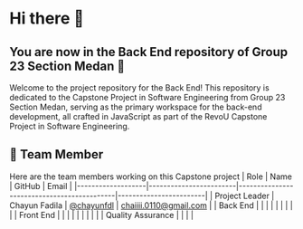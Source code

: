 # Hi there 👋
## You are now in the Back End repository of Group 23 Section Medan 🔧
Welcome to the project repository for the Back End! This repository is dedicated to the Capstone Project in Software Engineering from Group 23 Section Medan, serving as the primary workspace for the back-end development, all crafted in JavaScript as part of the RevoU Capstone Project in Software Engineering.

## 💪 Team Member
Here are the team members working on this Capstone project
| Role              | Name                   | GitHub                                     | Email                  | 
|-------------------|------------------------|--------------------------------------------|------------------------|
| Project Leader    | Chayun Fadila          | [@chayunfdl](https://github.com/chayunfdl) | chaiiii.0110@gmail.com | 
| Back End          |                        |                                            |                        |
|                   |                        |                                            |                        |
| Front End         |                        |                                            |                        |
|                   |                        |                                            |                        |
| Quality Assurance |                        |                                            |                        |

